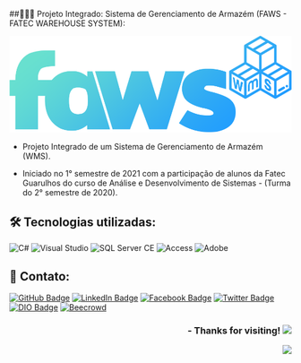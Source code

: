 ##👨🏻‍💻 Projeto Integrado: Sistema de Gerenciamento de Armazém (FAWS - FATEC WAREHOUSE SYSTEM):

![Optional Text](FAWS/FAWS_WMS/Resources/logo.png)

- Projeto Integrado de um Sistema de Gerenciamento de Armazém (WMS).

- Iniciado no 1° semestre de 2021 com a participação de alunos da Fatec Guarulhos do curso de Análise e Desenvolvimento de Sistemas - (Turma do 2° semestre de 2020).

## 🛠 Tecnologias utilizadas:

![C#](https://img.shields.io/badge/C%23-239120?style=flat&logo=c-sharp&logoColor=white)
![Visual Studio](https://img.shields.io/badge/Visual_Studio-5C2D91?style=flat&logo=visual%20studio&logoColor=white)
![SQL Server CE](https://img.shields.io/badge/Microsoft_SQL_Server-CC2927?style=flat&logo=microsoft-sql-server&logoColor=white)
![Access](https://img.shields.io/badge/Microsoft_Access-A4373A?style=flat&logo=microsoft-access&logoColor=white)
![Adobe](https://img.shields.io/badge/Adobe_Acrobat_DC-CC2927?style=flat&logo=Adobe&logoColor=white)

## 📱 Contato:

[![GitHub Badge](https://img.shields.io/badge/GitHub-100000?style=for-the-badge&logo=github&logoColor=whiteColor=white&link=https://github.com/lucasmarcuzo)](https://github.com/lucasmarcuzo) [![LinkedIn Badge](	https://img.shields.io/badge/LinkedIn-0077B5?style=for-the-badge&logo=linkedin&logoColor=white=white&link=https://www.linkedin.com/in/lucasmarcuzo/)](https://www.linkedin.com/in/lucasmarcuzo/) [![Facebook Badge](https://img.shields.io/badge/Facebook-1877F2?style=for-the-badge&logo=facebook&logoColor=white&link=https://facebook.com/LucasMarcuzzo)](https://facebook.com/LucasMarcuzzo) [![Twitter Badge](https://img.shields.io/badge/Twitter-1DA1F2?style=for-the-badge&logo=twitter&logoColor=white&link=https://twitter.com/lucassolace)](https://twitter.com/lucassolace) [![DIO Badge](https://img.shields.io/badge/Digital%20Inovation%20One-red?style=for-the-badge&link=https://web.dio.me/users/lucas_marcuzo)](https://web.dio.me/users/lucas_marcuzo) [![Beecrowd](https://img.shields.io/badge/beecrowd-purple?style=for-the-badge&link=https://resources.beecrowd.com.br/judge/favicon.ico?1635097036)](https://www.beecrowd.com.br/judge/pt/profile/510115)

<div align="right"> <h3> - Thanks for visiting! <img src="https://media.giphy.com/media/hvRJCLFzcasrR4ia7z/giphy.gif" width="30px"> </h3> </div> 
<p align="right"> <img src="https://visitor-badge.laobi.icu/badge?page_id=lucasmarcuzo/FAWS"> </h3> </p>
